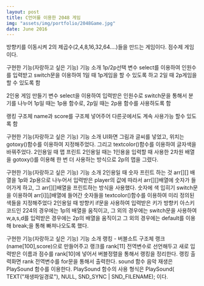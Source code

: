 ```yaml
---
layout: post
title: C언어를 이용한 2048 게임
img: "assets/img/portfolio/2048Game.jpg"
date: June 2016
---
```


방향키를 이동시켜 2의 제곱수(2,4,8,16,32,64....)들을 만드는 게임이다. 점수제 게임이다.


구현한 기능(자랑하고 싶은 기능)
기능 소개
1p/2p선택
변수 select를 이용하여 인원수를 입력받고 switch문을 이용하여 1일 때 1p게임을 할 수 있도록 하고 2일 때 2p게임을 할 수 있도록 함

2인용 게임 만들기
변수 select을 이용하여 입력받은 인원수로 switch문을 통해서 분기를 나누어 1p일 때는 1p용 함수로, 2p일 때는 2p용 함수를 사용하도록 함

랭킹 구조체
name과 score를 구조체 넣어주어 다른곳에서도 계속 사용가능 할수 있도록 함


구현한 기능(자랑하고 싶은 기능)
기능 소개
UI화면
그림과 글씨를 넣었고, 위치는 gotoxy()함수를 이용하여 지정해주었다. 그리고 textcolor()함수를 이용하여 글자색을 바꿔주었다.
2인용일 때 맵 프린트
2인용일 때는 1인용을 입력할 때 사용한 2차원 배열을 gotoxy()를 이용해 한 번 더 사용하는 방식으로 2p의 맵을 그렸다.



구현한 기능(자랑하고 싶은 기능)
기능 소개
2인용일 때 숫자 프린트 하는 것
arr[][] 배열을 1p와 2p용으로 나누어서 입력받은 player의 값에 따라서 arr[][]배열에 숫자가 들어가게 하고, 그 arr[][]배열을 프린트하는 방식을 사용했다.
숫자에 색 입히기
switch문을 이용하여 arr[i][j]배열에 들어간 숫자들을 textcolor()함수를 이용하여 미리 정의된 색들을 지정해주었다
2인용일 때 방향키
if문을 사용하여 입력받은 키가 방향키 아스키코드인 224의 경우에는 1p의 배열을 움직이고, 그 외의 경우에는 switch문을 사용하여 w,a,s,d를 입력받은 경우에는 2p의 배열을 움직이고 그 외의 경우에는 default를 이용해 break;을 통해 빠져나오도록 했다.


구현한 기능(자랑하고 싶은 기능)
기능 소개
랭킹 - 버블소트
구조체 랭크(name[100],score)으로 만들어주고 랭크를 rank[11] 전역변수로 선언해두고 새로 입력받은 이름과 점수를 rank[10]에 넣어서 버블정렬을 통해서 랭킹을 정리한다.
랭킹 출력화면
rank 전역변수를 for문을 통해서 출력한다.
sound 함수
음악 재생은 PlaySound 함수를 이용한다. PlaySound 함수의 사용 형식은 PlaySound( TEXT("재생파일경로"), NULL, SND_SYNC | SND_FILENAME); 이다.
